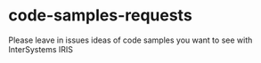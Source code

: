 # code-samples-requests
Please leave in issues ideas of code samples you want to see with InterSystems IRIS
